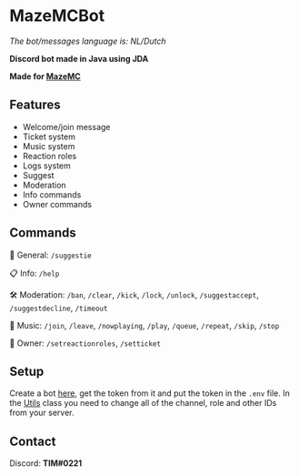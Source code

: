 # MazeMCBot
*The bot/messages language is: NL/Dutch*

**Discord bot made in Java using JDA**

**Made for [MazeMC]()**

## Features
- Welcome/join message
- Ticket system
- Music system
- Reaction roles
- Logs system
- Suggest
- Moderation
- Info commands
- Owner commands

## Commands
🍵 General: `/suggestie`

📋 Info: `/help`

🛠 Moderation: `/ban`, `/clear`, `/kick`, `/lock`, `/unlock`, `/suggestaccept`, `/suggestdecline`, `/timeout`

🎵 Music: `/join`, `/leave`, `/nowplaying`, `/play`, `/queue`, `/repeat`, `/skip`, `/stop`

👑 Owner: `/setreactionroles`, `/setticket`

## Setup
Create a bot [here](https://discord.com/developers/applications), get the token from it and put the token in the `.env` file. In the [Utils](https://github.com/TimLdev/ZwessBot/blob/master/src/main/java/dev/tim/discordbot/utils/Utils.java) class you need to change all of the channel, role and other IDs from your server.

## Contact
Discord: **TIM#0221**
